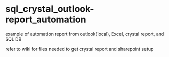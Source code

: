# sql_crystal_outlook-report_automation
example of automation report from outlook(local), Excel, crystal report, and SQL DB 

refer to wiki for files needed to get crystal report and sharepoint setup
